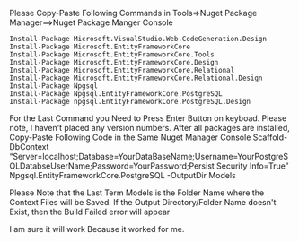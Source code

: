 Please Copy-Paste Following Commands in Tools=>Nuget Package Manager==>Nuget Package Manger Console



```
Install-Package Microsoft.VisualStudio.Web.CodeGeneration.Design
Install-Package Microsoft.EntityFrameworkCore
Install-Package Microsoft.EntityFrameworkCore.Tools
Install-Package Microsoft.EntityFrameworkCore.Design
Install-Package Microsoft.EntityFrameworkCore.Relational
Install-Package Microsoft.EntityFrameworkCore.Relational.Design
Install-Package Npgsql
Install-Package Npgsql.EntityFrameworkCore.PostgreSQL
Install-Package npgsql.EntityFrameworkCore.PostgreSQL.Design
```

For the Last Command you Need to Press Enter Button on keyboad. Please note, I haven't placed any version numbers.
After all packages are installed, Copy-Paste Following Code in the Same Nuget Manager Console
 Scaffold-DbContext “Server=localhost;Database=YourDataBaseName;Username=YourPostgreSQLDatabseUserName;Password=YourPassword;Persist Security Info=True” Npgsql.EntityFrameworkCore.PostgreSQL -OutputDir Models

Please Note that the Last Term Models is the Folder Name where the Context Files will be Saved. If the Output Directory/Folder Name doesn't Exist, then the Build Failed error will appear

I am sure it will work Because it worked for me.
